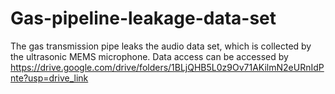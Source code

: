 # Gas-pipeline-leakage-data-set

The gas transmission pipe leaks the audio data set, which is collected by the ultrasonic MEMS microphone. 
Data access can be accessed by https://drive.google.com/drive/folders/1BLjQHB5L0z9Ov71AKilmN2eURnIdPnte?usp=drive_link
